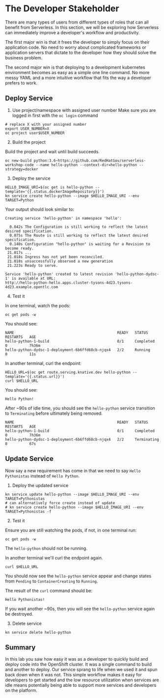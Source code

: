 # The Developer Stakeholder
There are many types of users from different types of roles that can all benefit from Serverless. In this section, we will be exploring how Serverless can immediately improve a developer's workflow and productivity.

The first major win is that it frees the developer to simply focus on their application code.  No need to worry about complicated frameworks or application servers that dictate to the developer how they should solve the business problem.

The second major win is that deploying to a development kubernetes environment becomes as easy as a simple one line command. No more messy YAML and a more intuitive workflow that fits the way a developer prefers to work.

## Deploy Service

1.  Use project/namespace with assigned user number
Make sure you are logged in first with the `oc login` command

```execute
# replace X with your assigned number
export USER_NUMBER=X
oc project user$USER_NUMBER
```

2.  Build the project

Build the project and wait until build succeeds.

```execute
oc new-build python:3.6~https://github.com/RedHatGov/serverless-workshop-code --name hello-python --context-dir=hello-python --strategy=docker
```

3.  Deploy the service

```execute
HELLO_IMAGE_URI=$(oc get is hello-python --template='{{.status.dockerImageRepository}}')
kn service create hello-python --image $HELLO_IMAGE_URI --env TARGET=Python
```

Your output should look similar to:
```
Creating service 'hello-python' in namespace 'hello':

  0.042s The Configuration is still working to reflect the latest desired specification.
  0.075s The Route is still working to reflect the latest desired specification.
  0.140s Configuration "hello-python" is waiting for a Revision to become ready.
 21.017s ...
 21.018s Ingress has not yet been reconciled.
 21.018s unsuccessfully observed a new generation
 21.223s Ready to serve.

Service 'hello-python' created to latest revision 'hello-python-dydsc-1' is available at URL:
http://hello-python-hello.apps.cluster-tysons-4d23.tysons-4d23.example.opentlc.com
```

4.  Test it

In one terminal, watch the pods:

```execute
oc get pods -w
```

You should see:

```
NAME                                               READY   STATUS      RESTARTS   AGE
hello-python-1-build                               0/1     Completed   0          7h36m
hello-python-dydsc-1-deployment-6b6ffd68cb-njqx4   2/2     Running     0          11s
```

In another terminal, curl the endpoint:

```execute-2
HELLO_URL=$(oc get route.serving.knative.dev hello-python --template='{{.status.url}}')
curl $HELLO_URL
```

You should see:

```
Hello Python!
```

After ~90s of idle time, you should see the `hello-python` service transition to `Terminating` before ultimately being removed.

```
NAME                                               READY   STATUS      RESTARTS   AGE
hello-python-1-build                               0/1     Completed   0          7h36m
hello-python-dydsc-1-deployment-6b6ffd68cb-njqx4   2/2     Terminating 0          67s
```


## Update Service

Now say a new requirement has come in that we need to say `Hello Pythonistas` instead of `Hello Python`.

1.  Deploy the updated service
```execute
kn service update hello-python --image $HELLO_IMAGE_URI --env TARGET=Pythonistas
# can alternatively force create instead of update
# kn service create hello-python --image $HELLO_IMAGE_URI --env TARGET=Pythonistas -f
```

2.  Test it

Ensure you are still watching the pods, if not, in one terminal run:

```execute
oc get pods -w
```

The `hello-python` should not be running.

In another terminal we'll curl the endpoint again.

```execute-2
curl $HELLO_URL
```

You should now see the `hello-python` service appear and change states from `Pending` to `ContainerCreating` to `Running`.

The result of the `curl` command should be:

```
Hello Pythonistas!
```

If you wait another ~90s, then you will see the `hello-python` service again be destroyed.

3.  Delete service

```execute
kn service delete hello-python
```

## Summary
In this lab you saw how easy it was as a developer to quickly build and deploy code into the OpenShift cluster.  It was a single command to build and another to deploy.  Our service sprang to life when we used it and spun back down when it was not.  This simple workflow makes it easy for developers to get started and the low resource utilization when services are idle means potentially being able to support more services and developers on the platform.
